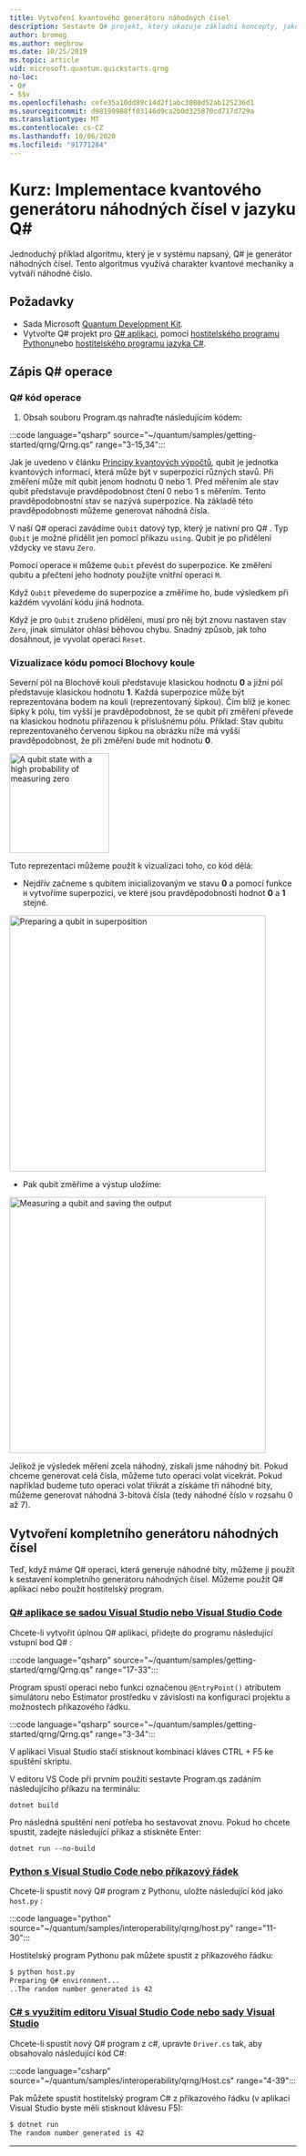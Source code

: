```yaml
---
title: Vytvoření kvantového generátoru náhodných čísel
description: Sestavte Q# projekt, který ukazuje základní koncepty, jako je například nadpozice, vytvořením generátor náhodných čísel.
author: bromeg
ms.author: megbrow
ms.date: 10/25/2019
ms.topic: article
uid: microsoft.quantum.quickstarts.qrng
no-loc:
- Q#
- $$v
ms.openlocfilehash: cefe35a10dd89c14d2f1abc3080d52ab125236d1
ms.sourcegitcommit: d98190988ff03146d9ca2b0d325870cd717d729a
ms.translationtype: MT
ms.contentlocale: cs-CZ
ms.lasthandoff: 10/06/2020
ms.locfileid: "91771284"
---
```

# <a name="tutorial-implement-a-quantum-random-number-generator-in-q"></a>Kurz: Implementace kvantového generátoru náhodných čísel v jazyku Q\#

Jednoduchý příklad algoritmu, který je v systému napsaný, Q# je generátor náhodných čísel. Tento algoritmus využívá charakter kvantové mechaniky a vytváří náhodné číslo.

## <a name="prerequisites"></a>Požadavky

- Sada Microsoft [Quantum Development Kit](xref:microsoft.quantum.install).
- Vytvořte Q# projekt pro [ Q# aplikaci](xref:microsoft.quantum.install.standalone), pomocí [hostitelského programu Pythonu](xref:microsoft.quantum.install.python)nebo [hostitelského programu jazyka C#](xref:microsoft.quantum.install.cs).

## <a name="write-a-no-locq-operation"></a>Zápis Q# operace

### <a name="no-locq-operation-code"></a>Q# kód operace

1. Obsah souboru Program.qs nahraďte následujícím kódem:

:::code language="qsharp" source="~/quantum/samples/getting-started/qrng/Qrng.qs" range="3-15,34":::

Jak je uvedeno v článku [Principy kvantových výpočtů](xref:microsoft.quantum.overview.understanding), qubit je jednotka kvantových informací, která může být v superpozici různých stavů. Při změření může mít qubit jenom hodnotu 0 nebo 1. Před měřením ale stav qubit představuje pravděpodobnost čtení 0 nebo 1 s měřením. Tento pravděpodobnostní stav se nazývá superpozice. Na základě této pravděpodobnosti můžeme generovat náhodná čísla.

V naší Q# operaci zavádíme `Qubit` datový typ, který je nativní pro Q# . Typ `Qubit` je možné přidělit jen pomocí příkazu `using`. Qubit je po přidělení vždycky ve stavu `Zero`. 

Pomocí operace `H` můžeme `Qubit` převést do superpozice. Ke změření qubitu a přečtení jeho hodnoty použijte vnitřní operaci `M`.

Když `Qubit` převedeme do superpozice a změříme ho, bude výsledkem při každém vyvolání kódu jiná hodnota.

Když je pro `Qubit` zrušeno přidělení, musí pro něj být znovu nastaven stav `Zero`, jinak simulátor ohlásí běhovou chybu. Snadný způsob, jak toho dosáhnout, je vyvolat operaci `Reset`.

### <a name="visualizing-the-code-with-the-bloch-sphere"></a>Vizualizace kódu pomocí Blochovy koule

Severní pól na Blochově kouli představuje klasickou hodnotu **0** a jižní pól představuje klasickou hodnotu **1**. Každá superpozice může být reprezentována bodem na kouli (reprezentovaný šipkou). Čím blíž je konec šipky k pólu, tím vyšší je pravděpodobnost, že se qubit při změření převede na klasickou hodnotu přiřazenou k příslušnému pólu. Příklad: Stav qubitu reprezentovaného červenou šipkou na obrázku níže má vyšší pravděpodobnost, že při změření bude mít hodnotu **0**.

<img src="~/media/qrng-Bloch.png" width="175" alt="A qubit state with a high probability of measuring zero">

Tuto reprezentaci můžeme použít k vizualizaci toho, co kód dělá:

* Nejdřív začneme s qubitem inicializovaným ve stavu **0** a pomocí funkce `H` vytvoříme superpozici, ve které jsou pravděpodobnosti hodnot **0** a **1** stejné.

<img src="~/media/qrng-H.png" width="450" alt="Preparing a qubit in superposition">

* Pak qubit změříme a výstup uložíme:

<img src="~/media/qrng-meas.png" width="450" alt="Measuring a qubit and saving the output">

Jelikož je výsledek měření zcela náhodný, získali jsme náhodný bit. Pokud chceme generovat celá čísla, můžeme tuto operaci volat vícekrát. Pokud například budeme tuto operaci volat třikrát a získáme tři náhodné bity, můžeme generovat náhodná 3-bitová čísla (tedy náhodné číslo v rozsahu 0 až 7).


## <a name="creating-a-complete-random-number-generator"></a>Vytvoření kompletního generátoru náhodných čísel

Teď, když máme Q# operaci, která generuje náhodné bity, můžeme ji použít k sestavení kompletního generátoru náhodných čísel. Můžeme použít Q# aplikaci nebo použít hostitelský program.



### <a name="no-locq-applications-with-visual-studio-or-visual-studio-code"></a>[Q# aplikace se sadou Visual Studio nebo Visual Studio Code](#tab/tabid-qsharp)

Chcete-li vytvořit úplnou Q# aplikaci, přidejte do programu následující vstupní bod Q# : 

:::code language="qsharp" source="~/quantum/samples/getting-started/qrng/Qrng.qs" range="17-33":::

Program spustí operaci nebo funkci označenou `@EntryPoint()` atributem simulátoru nebo Estimator prostředku v závislosti na konfiguraci projektu a možnostech příkazového řádku.

:::code language="qsharp" source="~/quantum/samples/getting-started/qrng/Qrng.qs" range="3-34":::

V aplikaci Visual Studio stačí stisknout kombinaci kláves CTRL + F5 ke spuštění skriptu.

V editoru VS Code při prvním použití sestavte Program.qs zadáním následujícího příkazu na terminálu:

```dotnetcli
dotnet build
```

Pro následná spuštění není potřeba ho sestavovat znovu. Pokud ho chcete spustit, zadejte následující příkaz a stiskněte Enter:

```dotnetcli
dotnet run --no-build
```

### <a name="python-with-visual-studio-code-or-the-command-prompt"></a>[Python s Visual Studio Code nebo příkazový řádek](#tab/tabid-python)

Chcete-li spustit nový Q# program z Pythonu, uložte následující kód jako `host.py` :

:::code language="python" source="~/quantum/samples/interoperability/qrng/host.py" range="11-30":::

Hostitelský program Pythonu pak můžete spustit z příkazového řádku:

```bash
$ python host.py
Preparing Q# environment...
..The random number generated is 42
```

### <a name="c-with-visual-studio-code-or-visual-studio"></a>[C# s využitím editoru Visual Studio Code nebo sady Visual Studio](#tab/tabid-csharp)

Chcete-li spustit nový Q# program z c#, upravte `Driver.cs` tak, aby obsahovalo následující kód C#:

:::code language="csharp" source="~/quantum/samples/interoperability/qrng/Host.cs" range="4-39":::

Pak můžete spustit hostitelský program C# z příkazového řádku (v aplikaci Visual Studio byste měli stisknout klávesu F5):

```bash
$ dotnet run
The random number generated is 42
```

***
